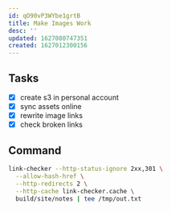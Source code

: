 ```yaml
---
id: qO90vP3WYbe1grtB
title: Make Images Work
desc: ''
updated: 1627080747351
created: 1627012300156
---
```



## Tasks
- [x] create s3 in personal account 
- [x] sync assets online
- [x] rewrite image links
- [x] check broken links

## Command
```sh
link-checker --http-status-ignore 2xx,301 \
  --allow-hash-href \
  --http-redirects 2 \
  --http-cache link-checker.cache \
  build/site/notes | tee /tmp/out.txt
```